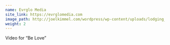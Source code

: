 ```yaml
---
name: Evrglo Media
site_link: https://evrglomedia.com
image_path: http://joelkimmel.com/wordpress/wp-content/uploads/lodging_portrait.jpg
weight: 2
---
```

Video for “Be Love” 